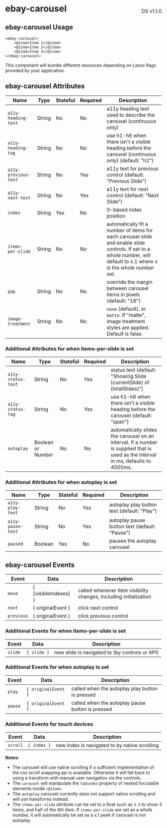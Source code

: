 <h1 style="display: flex; justify-content: space-between; align-items: center;">
    <span>
        ebay-carousel
    </span>
    <span style="font-weight: normal; font-size: medium; margin-bottom: -15px;">
        DS v1.1.0
    </span>
</h1>

## ebay-carousel Usage

```marko
<ebay-carousel>
    <@item>Item 1</@item>
    <@item>Item 2</@item>
    <@item>Item 3</@item>
</ebay-carousel>
```

This component will bundle different resources depending on Lasso flags provided by your application.

## ebay-carousel Attributes

| Name                 | Type   | Stateful | Required | Description                                                                                                                                                           |
| -------------------- | ------ | -------- | -------- | --------------------------------------------------------------------------------------------------------------------------------------------------------------------- |
| `a11y-heading-text`  | String | No       | No       | a11y heading text used to describe the carousel (continuous only)                                                                                                     |
| `a11y-heading-tag`   | String | No       | No       | use h1-h6 when there isn't a visible heading before the carousel (continuous only) (default: "h2")                                                                    |
| `a11y-previous-text` | String | No       | Yes      | a11y text for previous control (default: "Previous Slide")                                                                                                            |
| `a11y-next-text`     | String | No       | Yes      | a11y text for next control (default: "Next Slide")                                                                                                                    |
| `index`              | String | Yes      | No       | 0-based index position                                                                                                                                                |
| `items-per-slide`    | String | No       | No       | automatically fit a number of items for each carousel slide and enable slide controls. If set to a whole number, will default to x.1 where x is the whole number set. |
| `gap`                | String | No       | No       | override the margin between carousel items in pixels (default: "16")                                                                                                  |
| `image-treatment`    | String | No       | No       | `none` (default), or `matte`. If "matte", image treatment styles are applied. Default is false.                                                                       |

### Additional Attributes for when items-per-slide is set

| Name               | Type              | Stateful | Required | Description                                                                                                                       |
| ------------------ | ----------------- | -------- | -------- | --------------------------------------------------------------------------------------------------------------------------------- |
| `a11y-status-text` | String            | No       | Yes      | status text (default: "Showing Slide {currentSlide} of {totalSlides}")                                                            |
| `a11y-status-tag`  | String            | No       | Yes      | use h1-h6 when there isn't a visible heading before the carousel (default: "span")                                                |
| `autoplay`         | Boolean or Number | No       | No       | automatically slides the carousel on an interval. If a number is supplied that is used as the interval in ms, defaults to 4000ms. |

### Additional Attributes for when autoplay is set

| Name              | Type    | Stateful | Required | Description                                   |
| ----------------- | ------- | -------- | -------- | --------------------------------------------- |
| `a11y-play-text`  | String  | No       | Yes      | autoplay play button text (default: "Play")   |
| `a11y-pause-text` | String  | No       | Yes      | autoplay pause button text (default: "Pause") |
| `paused`          | Boolean | Yes      | No       | pauses the autoplay carousel                  |

## ebay-carousel Events

| Event      | Data                 | Description                                                       |
| ---------- | -------------------- | ----------------------------------------------------------------- |
| `move`     | { [visibleIndexes] } | called whenever item visibility changes, including initialization |
| `next`     | { originalEvent }    | click next control                                                |
| `previous` | { originalEvent }    | click previous control                                            |

### Additional Events for when items-per-slide is set

| Event   | Data        | Description                                    |
| ------- | ----------- | ---------------------------------------------- |
| `slide` | `{ slide }` | new slide is navigated to (by controls or API) |

### Additional Events for when autoplay is set

| Event   | Data                | Description                                      |
| ------- | ------------------- | ------------------------------------------------ |
| `play`  | `{ originalEvent }` | called when the autoplay play button is pressed  |
| `pause` | `{ originalEvent }` | called when the autoplay pause button is pressed |

### Additional Events for touch devices

| Event    | Data        | Description                                   |
| -------- | ----------- | --------------------------------------------- |
| `scroll` | `{ index }` | new index is navigated to by native scrolling |

**Notes:**

-   The carousel will use native scrolling if a sufficient implementation of the css scroll snapping api is available. Otherwise it will fall back to using a transform with manual user navigation via the controls.
-   The `carousel` will manipulate the `tabindex` property of nested focusable elements inside `<@item>`.
-   The `autoplay` carousel currently does not support native scrolling and will use transforms instead.
-   The `items-per-slide` attribute can be set to a float such as `3.5` to show 3 items, and half of the 4th item. If `items-per-slide` are set as a whole number, it will automatically be set as a x.1 peek if carousel is not autoplay.
